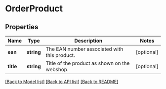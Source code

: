 # OrderProduct

## Properties
Name | Type | Description | Notes
------------ | ------------- | ------------- | -------------
**ean** | **string** | The EAN number associated with this product. | [optional] 
**title** | **string** | Title of the product as shown on the webshop. | [optional] 

[[Back to Model list]](../README.md#documentation-for-models) [[Back to API list]](../README.md#documentation-for-api-endpoints) [[Back to README]](../README.md)


